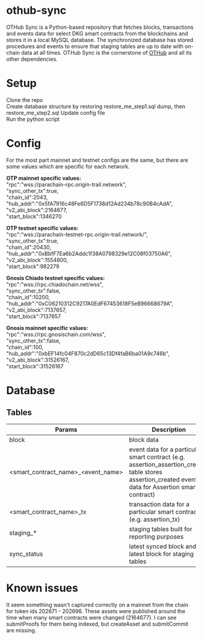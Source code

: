 # othub-sync
OTHub Sync is a Python-based repository that fetches blocks, transactions and events data for select DKG smart contracts from the blockchains and stores it in a local MySQL database. The synchronized database has stored procedures and events to ensure that staging tables are up to date with on-chain data at all times. OTHub Sync is the cornerstone of [OTHub](othub.io) and all its other dependencies.


# Setup
Clone the repo  
Create database structure by restoring restore_me_step1.sql dump, then restore_me_step2.sql
Update config file  
Run the python script  


# Config
For the most part mainnet and testnet configs are the same, but there are some values which are specific for each network.  
  
**OTP mainnet specific values:**  
   "rpc":"wss://parachain-rpc.origin-trail.network",  
   "sync_other_tx":true,  
   "chain_id":2043,  
   "hub_addr":"0x5fA7916c48Fe6D5F1738d12Ad234b78c90B4cAdA",  
   "v2_abi_block":2164677,  
   "start_block":1346270  

**OTP testnet specific values:**  
   "rpc":"wss://parachain-testnet-rpc.origin-trail.network/",  
   "sync_other_tx":true,  
   "chain_id":20430,  
   "hub_addr":"0xBbfF7Ea6b2Addc1f38A0798329e12C08f03750A6",  
   "v2_abi_block":1554800,  
   "start_block":982279  

**Gnosis Chiado testnet specific values:**  
   "rpc":"wss://rpc.chiadochain.net/wss",  
   "sync_other_tx":false,  
   "chain_id":10200,  
   "hub_addr":"0xC06210312C9217A0EdF67453618F5eB96668679A",  
   "v2_abi_block":7137657,  
   "start_block":7137657  
   
**Gnosis mainnet specific values:**  
   "rpc":"wss://rpc.gnosischain.com/wss",  
   "sync_other_tx":false,  
   "chain_id":100,  
   "hub_addr":"0xbEF14fc04F870c2dD65c13Df4faB6ba01A9c746b",  
   "v2_abi_block":31526167,  
   "start_block":31526167  

# Database
## Tables
| Params            | Description                                |
|-------------------|-------------------------------------------|
| block              | block data |
| <smart_contract_name>_<event_name>   | event data for a particular smart contract (e.g. assertion_assertion_created table stores assertion_created event data for Assertion smart contract)     |
| <smart_contract_name>_tx           | transaction data for a particular smart contract (e.g. assertion_tx)      |
| staging_*       | staging tables built for reporting purposes                 |
| sync_status            | latest synced block and latest block for staging tables             |


# Known issues
It seem something wasn't captured correctly on a mainnet from the chain for token ids 202671 - 202696. These assets were published around the time when many smart contracts were changed (2164677). I can see submitProofs for them being indexed, but createAsset and submitCommit are missing.

